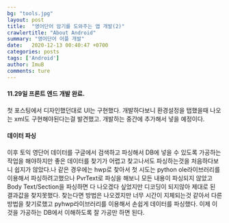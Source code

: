 ```yaml
---
bg: "tools.jpg"
layout: post
title:  "영어단어 암기를 도와주는 앱 개발(2)"
crawlertitle: "About Android"
summary: "영어단어 어플 개발"
date:   2020-12-13 00:40:47 +0700
categories: posts
tags: ['Android']
author: ImuB
comments: ture
---
```


#### 11.29일 프론트 엔드 개발 완료.

첫 포스팅에서 디자인했던대로 UI는 구현했다. 개발하다보니 환경설정을 탭했을때 나오는 xml도 구현해야된다는걸 발견했고. 개발하는 중간에 추가해서 넣을 예정이다.

#### 데이터 파싱

이후 토익 영단어 데이터를 구글에서 검색하고 파싱해서 DB에 넣을 수 있도록 가공하는 작업을 해야하지만 좋은 데이터를 찾기가 어렵고 찾고나서도 파싱하는것을 처음하다보니 쉽지가 않았다.나 같은 경우에는 hwp로 찾아서 첫 시도는 python ole라이브러리를 이용해서 파싱하려고했으나 PvrText로 파싱을 해보니 모든 내용이 파싱되지 않았고 Body Text/Section을 파싱하면 다 나오겠다 싶었지만 디코딩이 되지않아 제대로 된 결과값을 찾지못했다. 찾는다면 방법은 나오겠지만 너무 시간이 지체되는것 같아서 다른 방법을 찾기로했고 pyhwp라이브러리를 이용해서 손쉽게 데이터를 파싱했다. 이제 이것을 가공하는 DB에서 이해하도록 잘 가공만 하면 된다.
